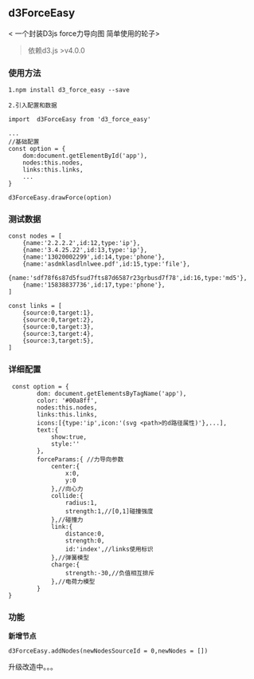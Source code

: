 ## d3ForceEasy
< 一个封装D3js force力导向图 简单使用的轮子>

>依赖d3.js >v4.0.0
### 使用方法

    1.npm install d3_force_easy --save
    
    2.引入配置和数据

    import  d3ForceEasy from 'd3_force_easy'
    
    ...
    //基础配置
    const option = {
        dom:document.getElementById('app'),
        nodes:this.nodes,
        links:this.links,
        ...
    }
 
    d3ForceEasy.drawForce(option)


### 测试数据
```
const nodes = [
    {name:'2.2.2.2',id:12,type:'ip'},
    {name:'3.4.25.22',id:13,type:'ip'},
    {name:'13020002299',id:14,type:'phone'},
    {name:'asdmklasdlnlwee.pdf',id:15,type:'file'},
    {name:'sdf78f6s87d5fsud7fts87d6587r23grbusd7f78',id:16,type:'md5'},
    {name:'15838837736',id:17,type:'phone'},
]

const links = [
    {source:0,target:1},
    {source:0,target:2},
    {source:0,target:3},
    {source:3,target:4},
    {source:3,target:5},
]

```

### 详细配置
```
 const option = {
        dom: document.getElementsByTagName('app'),
        color: '#00a8ff',
        nodes:this.nodes,
        links:this.links,
        icons:[{type:'ip',icon:'(svg <path>的d路径属性)'},...],
        text:{
            show:true,
            style:''
        },
        forceParams:{ //力导向参数
            center:{
                x:0,
                y:0
            },//向心力
            collide:{
                radius:1,
                strength:1,//[0,1]碰撞强度
            },//碰撞力
            link:{
                distance:0,
                strength:0,
                id:'index',//links使用标识
            },//弹簧模型
            charge:{
                strength:-30,//负值相互排斥
            },//电荷力模型
        }
}
```

### 功能

**新增节点**

    d3ForceEasy.addNodes(newNodesSourceId = 0,newNodes = [])

升级改造中。。。
